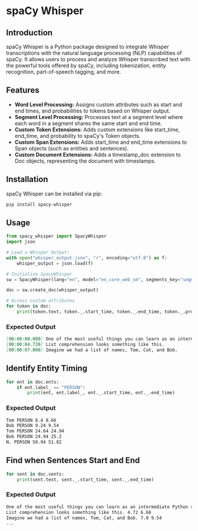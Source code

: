 # spaCy Whisper

## Introduction

spaCy Whisper is a Python package designed to integrate Whisper transcriptions with the natural language processing (NLP) capabilities of spaCy. It allows users to process and analyze Whisper transcribed text with the powerful tools offered by spaCy, including tokenization, entity recognition, part-of-speech tagging, and more.

## Features

- **Word Level Processing:** Assigns custom attributes such as start and end times, and probabilities to tokens based on Whisper output.
- **Segment Level Processing:** Processes text at a segment level where each word in a segment shares the same start and end time.
- **Custom Token Extensions:** Adds custom extensions like start_time, end_time, and probability to spaCy's Token objects.
- **Custom Span Extensions:** Adds start_time and end_time extensions to Span objects (such as entities and sentences).
- **Custom Document Extensions:** Adds a timestamp_doc extension to Doc objects, representing the document with timestamps.

## Installation

spaCy Whisper can be installed via pip:

```bash
pip install spacy-whisper
```

## Usage

```python
from spacy_whisper import SpacyWhisper
import json

# Load a Whisper Output:
with open("whisper_output.json", "r", encoding="utf-8") as f:
    whisper_output = json.load(f)

# Initialize SpacyWhisper
sw = SpacyWhisper(lang="en", model="en_core_web_sm", segments_key="segments", word_level=True)

doc = sw.create_doc(whisper_output)

# Access custom attributes
for token in doc:
    print(token.text, token._.start_time, token._.end_time, token._.probability)
```

### Expected Output

```markdown
[00:00:00.000] One of the most useful things you can learn as an intermediate Python student is comprehension.
[00:00:04.720] List comprehension looks something like this.
[00:00:07.000] Imagine we had a list of names, Tom, Cat, and Bob.
```

## Identify Entity Timing

```python
for ent in doc.ents:
    if ent.label_ == "PERSON":
        print(ent, ent.label_, ent._.start_time, ent._.end_time)
```

### Expected Output

```markdown
Tom PERSON 8.4 8.66
Bob PERSON 9.24 9.54
Tom PERSON 24.64 24.94
Bob PERSON 24.94 25.2
N. PERSON 50.94 51.82
```

## Find when Sentences Start and End

```python
for sent in doc.sents:
    print(sent.text, sent._.start_time, sent._.end_time)
```

### Expected Output

```markdown
One of the most useful things you can learn as an intermediate Python student is comprehension. 0.0 4.04
List comprehension looks something like this. 4.72 6.68
Imagine we had a list of names, Tom, Cat, and Bob. 7.0 9.54
...
```